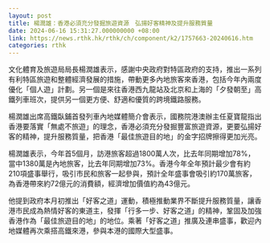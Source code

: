```yaml
---
layout: post
title: 楊潤雄：香港必須充分發掘旅遊資源　弘揚好客精神及提升服務質量
date: 2024-06-16 15:31:27.000000000 +08:00
link: https://news.rthk.hk/rthk/ch/component/k2/1757663-20240616.htm
categories: rthk
---
```


文化體育及旅遊局局長楊潤雄表示，感謝中央政府對特區政府的支持，推出一系列有利特區旅遊和整體經濟發展的措施，帶動更多內地旅客來香港，包括今年內兩度優化「個人遊」計劃。另一個是來往香港西九龍站及北京和上海的「夕發朝至」高鐵列車班次，提供另一個更方便、舒適和優質的跨境鐵路服務。

楊潤雄出席高鐵臥鋪首發列車內地媒體簡介會表示，國務院港澳辦主任夏寶龍指出香港要落實「無處不旅遊」的理念，香港必須充分發掘豐富旅遊資源，更要弘揚好客的精神，提升服務質量，把香港「最佳旅遊目的地」的金字招牌擦得更加光亮。
 
楊潤雄表示，今年首5個月，訪港旅客超過1800萬人次，比去年同期增加78%，當中1380萬是內地旅客，比去年同期增加73%。香港今年全年預計最少會有約210項盛事舉行，吸引市民和旅客一起參與，預計全年盛事會吸引約170萬旅客，為香港帶來約72億元的消費額，經濟增加價值約為43億元。
 
他提到政府本月初推出「好客之道」運動，積極推動業界不斷提升服務質量，讓香港市民成為熱情好客的東道主，發揮「行多一步、好客之道」的精神，鞏固及加強香港作為「最佳旅遊目的地」的地位。乘著「好客之道」推廣及連串盛事，歡迎內地媒體再次乘搭高鐵來港，參與本港的國際大型盛事。

